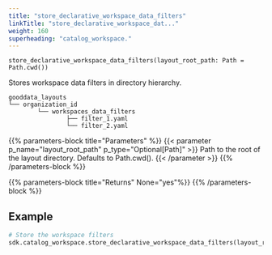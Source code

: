 ```yaml
---
title: "store_declarative_workspace_data_filters"
linkTitle: "store_declarative_workspace_dat..."
weight: 160
superheading: "catalog_workspace."
---
```




``store_declarative_workspace_data_filters(layout_root_path: Path = Path.cwd())``

Stores workspace data filters in directory hierarchy.

    gooddata_layouts
    └── organization_id
            └── workspaces_data_filters
                    ├── filter_1.yaml
                    └── filter_2.yaml

{{% parameters-block  title="Parameters" %}}
{{< parameter p_name="layout_root_path" p_type="Optional[Path]" >}}
Path to the root of the layout directory. Defaults to Path.cwd().
{{< /parameter >}}
{{% /parameters-block %}}

{{% parameters-block title="Returns" None="yes"%}}
{{% /parameters-block %}}


## Example

```python
# Store the workspace filters
sdk.catalog_workspace.store_declarative_workspace_data_filters(layout_root_path=Path.cwd())
```
